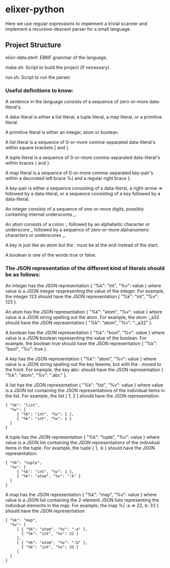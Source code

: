 # elixer-python
Here we use regular expressions to implement a trivial scanner and implement a recursive-descent parser for a small language.

## Project Structure
elixir-data.ebnf: EBNF grammar of the language.

make.sh: Script to build the project (if necessary).

run.sh: Script to run the parser.

### Useful definitions to know:
A sentence in the language consists of a sequence of zero-or-more data-literal's.

A data-literal is either a list literal, a tuple literal, a map literal, or a primitive literal.

A primitive literal is either an integer, atom or boolean.

A list literal is a sequence of 0-or-more comma-separated data-literal's within square brackets [ and ].

A tuple literal is a sequence of 0-or-more comma-separated data-literal's within braces { and }.

A map literal is a sequence of 0-or-more comma-separated key-pair's within a decorated left brace %{ and a regular right brace }.

A key-pair is either a sequence consisting of a data-literal, a right-arrow => followed by a data-literal, or a sequence consisting of a key followed by a data-literal.

An integer consists of a sequence of one-or-more digits, possibly containing internal underscores _.

An atom consists of a colon :, followed by an alphabetic character or underscore _ followed by a sequence of zero-or-more alphanumeric characters or underscores _.

A key is just like an atom but the : must be at the end instead of the start.

A boolean is one of the words true or false.

### The JSON representation of the different kind of literals should be as follows:

An integer has the JSON representation { "%k": "int", "%v": value } where value is a JSON integer respresenting the value of the integer. For example, the integer 123 should have the JSON representation { "%k": "int", "%v": 123 }.

An atom has the JSON representation { "%k": "atom", "%v": value } where value is a JSON string spelling out the atom. For example, the atom :_a32 should have the JSON representation { "%k": "atom", "%v": ":_a32" }.

A boolean has the JSON representation { "%k": "bool", "%v": value } where value is a JSON boolean representing the value of the boolean. For example, the boolean true should have the JSON representation { "%k": "bool", "%v": true }.

A key has the JSON representation { "%k": "atom", "%v": value } where value is a JSON string spelling out the key lexeme, but with the : moved to the front. For example, the key abc: should have the JSON representation { "%k": "atom", "%v": ":abc" }.

A list has the JSON representation { "%k": "list", "%v": value } where value is a JSON list containing the JSON representations of the individual items in the list. For example, the list [ 1, 2 ] should have the JSON representation:

	{ "%k": "list",
	  "%v": [
	     { "%k": "int", "%v": 1 },
	     { "%k": "int", "%v": 2 }
	  ]
	}
A tuple has the JSON representation { "%k": "tuple", "%v": value } where value is a JSON list containing the JSON representations of the individual items in the tuple. For example, the tuple { 1, :k } should have the JSON representation:

	{ "%k": "tuple",
	  "%v": [
	     { "%k": "int", "%v": 1 },
	     { "%k": "atom", "%v": ":k" }
	  ]
	}
A map has the JSON representation { "%k": "map", "%v": value } where value is a JSON list containing the 2-element JSON lists representing the individual elements in the map. For example, the map %{ :a => 22, b: 33 } should have the JSON representation:

	{ "%k": "map",
	  "%v": [
	     [ { "%k": "atom", "%v": ":a" },
	       { "%k": "int", "%v": 22 }
	     ],
	     [ { "%k": "atom", "%v": ":b" },
	       { "%k": "int", "%v": 33 }
	     ]
	  ]
	}

